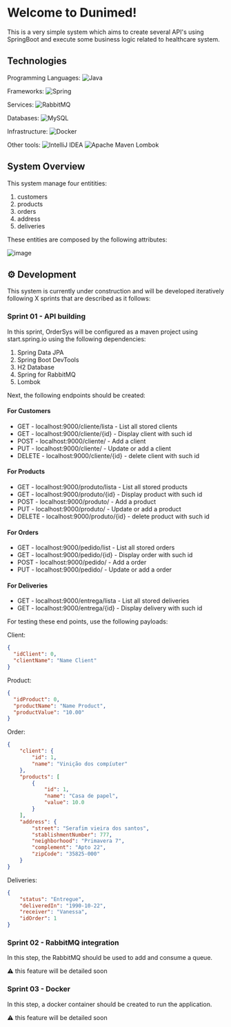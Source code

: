 # Welcome to Dunimed! 

This is a very simple system which aims to create several API's using SpringBoot and execute some business logic related to healthcare system. 

## Technologies

Programming Languages:
![Java](https://img.shields.io/badge/java-%23ED8B00.svg?style=for-the-badge&logo=java&logoColor=white)


Frameworks:
![Spring](https://img.shields.io/badge/spring-%236DB33F.svg?style=for-the-badge&logo=spring&logoColor=white)

Services: 
![RabbitMQ](https://img.shields.io/badge/Rabbitmq-FF6600?style=for-the-badge&logo=rabbitmq&logoColor=white)

Databases:
![MySQL](https://img.shields.io/badge/mysql-%2300f.svg?style=for-the-badge&logo=mysql&logoColor=white)

Infrastructure:
![Docker](https://img.shields.io/badge/docker-%230db7ed.svg?style=for-the-badge&logo=docker&logoColor=white)


Other tools:
![IntelliJ IDEA](https://img.shields.io/badge/IntelliJIDEA-000000.svg?style=for-the-badge&logo=intellij-idea&logoColor=white)
![Apache Maven](https://img.shields.io/badge/Apache%20Maven-C71A36?style=for-the-badge&logo=Apache%20Maven&logoColor=white)
Lombok



## System Overview

This system manage four entitities: 

1. customers
2. products
3. orders
4. address
5. deliveries

These entities are composed by the following attributes:

![image](https://user-images.githubusercontent.com/13739735/197055067-3f5a8b74-067d-409a-b9d4-a91718efe721.png)


## ⚙️ Development

This system is currently under construction and will be developed iteratively following X sprints that are described as it follows:

### Sprint 01 - API building

In this sprint, OrderSys will be configured as a maven project using start.spring.io using the following dependencies:

1. Spring Data JPA
2. Spring Boot DevTools
3. H2 Database
4. Spring for RabbitMQ
5. Lombok

Next, the following endpoints should be created:

#### For Customers
- GET - localhost:9000/cliente/lista - List all stored clients
- GET - localhost:9000/cliente/{id} - Display client with such id
- POST - localhost:9000/cliente/ - Add a client
- PUT - localhost:9000/cliente/ - Update or add a client
- DELETE - localhost:9000/cliente/{id} - delete client with such id

#### For Products
- GET - localhost:9000/produto/lista - List all stored products
- GET - localhost:9000/produto/{id} - Display product with such id
- POST - localhost:9000/produto/ - Add a product
- PUT - localhost:9000/produto/ - Update or add a product
- DELETE - localhost:9000/produto/{id} - delete product with such id

#### For Orders
- GET - localhost:9000/pedido/list - List all stored orders
- GET - localhost:9000/pedido/{id} - Display order with such id
- POST - localhost:9000/pedido/ - Add a order
- PUT - localhost:9000/pedido/ - Update or add a order

#### For Deliveries
- GET - localhost:9000/entrega/lista - List all stored deliveries
- GET - localhost:9000/entrega/{id} - Display delivery with such id


For testing these end points, use the following payloads:

Client: 
```json
{
  "idClient": 0,
  "clientName": "Name Client"
}
```


Product: 
```json
{
  "idProduct": 0,
  "productName": "Name Product",
  "productValue": "10.00"
}
```

Order: 
```json
{
    "client": {
        "id": 1,
        "name": "Vinição dos compíuter"
    },
    "products": [
        {
            "id": 1,
            "name": "Casa de papel",
            "value": 10.0
        }
    ],
    "address": {
        "street": "Serafim vieira dos santos",
        "stablishmentNumber": 777,
        "neighborhood": "Primavera 7",
        "complement": "Apto 22",
        "zipCode": "35825-000"
    }
}
```

Deliveries: 
```json
{
    "status": "Entregue",
    "deliveredIn": "1990-10-22",
    "receiver": "Vanessa",
    "idOrder": 1
}
```

### Sprint 02 - RabbitMQ integration

In this step, the RabbitMQ should be used to add and consume a queue.

⚠️ this feature will be detailed soon


### Sprint 03 - Docker

In this step, a docker container should be created to run the application.

⚠️ this feature will be detailed soon

